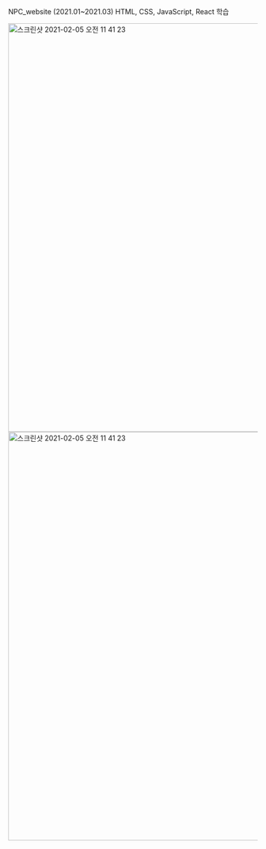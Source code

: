 NPC_website (2021.01~2021.03)
HTML, CSS, JavaScript, React 학습

<img width="824" alt="스크린샷 2021-02-05 오전 11 41 23" src="https://user-images.githubusercontent.com/67233988/117448540-da1a6a80-af79-11eb-9e38-533925912631.png">

<img width="824" alt="스크린샷 2021-02-05 오전 11 41 23" src="https://user-images.githubusercontent.com/67233988/117448393-a9d2cc00-af79-11eb-9387-0acc1c000651.png">
